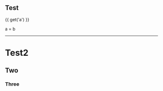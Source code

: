 ## Test

<v-slider set="a" to="100" />{{ get('a') }}

<v-math>a = b</v-math>

<v-scene v-for="m in ['svg','canvas','three','webgl','pdf']" :mode="m">
  <v-group position="100 15">
    <v-point />
    <v-circle />
  </v-group>
  <v-circle r="20" :position="[get('a',0), 50]" />
  <v-line points="10 10, 30 40" position="100 100" width="50" height="50" />
  <v-polygon points="10 10, 30 40" position="50 50" width="50" height="50" />
  <v-rect r="50" position="100 100" width="50" height="50" />
  <v-hexagon r="50" position="100 100" width="50" height="50" />
  <v-square r="50" position="100 100" width="50" height="50" />
  <v-circle r="50" position="100 100" width="50" height="50" />
  <v-circle r="10" position="95 100" width="50" height="50" fill="yellow" opacity="0.5" />
  <v-circle r="10" position="105 100" width="50" height="50" fill="blue" opacity="0.5" />
  <v-sphere r="10" position="150 150" width="50" height="50" />
</v-scene>

---

# Test2

## Two

### Three
